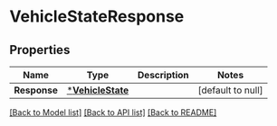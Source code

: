 # VehicleStateResponse

## Properties
Name | Type | Description | Notes
------------ | ------------- | ------------- | -------------
**Response** | [***VehicleState**](VehicleState.md) |  | [default to null]

[[Back to Model list]](../README.md#documentation-for-models) [[Back to API list]](../README.md#documentation-for-api-endpoints) [[Back to README]](../README.md)


